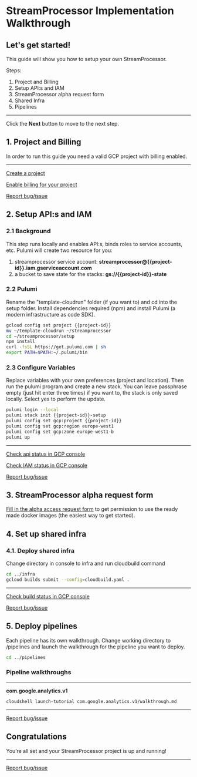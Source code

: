 # StreamProcessor Implementation Walkthrough

<walkthrough-author name="Robert Sahlin" repositoryUrl="" tutorialName="StreamProcessor Implementation Walkthrough"></walkthrough-author>

## Let's get started!
This guide will show you how to setup your own StreamProcessor.

Steps:

1. Project and Billing
2. Setup API:s and IAM
3. StreamProcessor alpha request form
4. Shared Infra
5. Pipelines

---

Click the **Next** button to move to the next step.

<walkthrough-tutorial-duration duration="10"></walkthrough-tutorial-duration>  

## 1. Project and Billing

In order to run this guide you need a valid GCP project with billing enabled.

<walkthrough-project-billing-setup></walkthrough-project-billing-setup>

---
[Create a project](https://cloud.google.com/resource-manager/docs/creating-managing-projects#creating_a_project)

[Enable billing for your project](https://console.cloud.google.com/billing/projects) 

[Report bug/issue](https://github.com/streamprocessor/template-cloudrun/issues)



## 2. Setup API:s and IAM

### 2.1 Background
This step runs locally and enables API:s, binds roles to service accounts, etc. Pulumi will create two resource for you:
1. streamprocessor service account: **streamprocessor@{{project-id}}.iam.gserviceaccount.com**
2. a bucket to save state for the stacks: **gs://{{project-id}}-state**

### 2.2 Pulumi
Rename the "template-cloudrun" folder (if you want to) and cd into the setup folder.
Install dependencies required (npm) and install Pulumi (a modern infrastructure as code SDK).

```bash
gcloud config set project {{project-id}}
mv ~/template-cloudrun ~/streamprocessor
cd ~/streamprocessor/setup
npm install
curl -fsSL https://get.pulumi.com | sh
export PATH=$PATH:~/.pulumi/bin
```

### 2.3 Configure Variables
Replace variables with your own preferences (project and location). Then run the pulumi program and create a new stack. You can leave passphrase empty (just hit enter three times) if you want to, the stack is only saved locally. Select yes to perform the update.

```bash
pulumi login --local
pulumi stack init {{project-id}}-setup
pulumi config set gcp:project {{project-id}}
pulumi config set gcp:region europe-west1
pulumi config set gcp:zone europe-west1-b
pulumi up
```

---

[Check api status in GCP console](https://console.cloud.google.com/apis/dashboard?project={{project-id}})

[Check IAM status in GCP console](https://console.cloud.google.com/iam-admin/iam?project={{project-id}})

[Report bug/issue](https://github.com/streamprocessor/template-cloudrun/issues)

## 3. StreamProcessor alpha request form

[Fill in the alpha access request form](https://forms.gle/A9Xu3fV5kYs1j3KC7) to get permission to use the ready made docker images (the easiest way to get started).

## 4. Set up shared infra

### 4.1. Deploy shared infra
Change directory in console to infra and run cloudbuild command

```bash
cd ../infra
gcloud builds submit --config=cloudbuild.yaml .
```
---
[Check build status in GCP console](https://console.cloud.google.com/cloud-build/builds?project={{project-id}})

[Report bug/issue](https://github.com/streamprocessor/template-cloudrun/issues)

## 5. Deploy pipelines 
Each pipeline has its own walkthrough. Change working directory to /pipelines and launch the walkthrough for the pipeline you want to deploy.

```bash
cd ../pipelines
```
### Pipeline walkthroughs
---
**com.google.analytics.v1**
```bash
cloudshell launch-tutorial com.google.analytics.v1/walkthrough.md
```

---
[Report bug/issue](https://github.com/streamprocessor/template-cloudrun/issues)

## Congratulations

<walkthrough-conclusion-trophy></walkthrough-conclusion-trophy>

You’re all set and your StreamProcessor project is up and running!

---
[Report bug/issue](https://github.com/streamprocessor/template-cloudrun/issues)